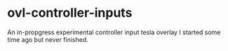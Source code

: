 # ovl-controller-inputs

An in-propgress experimental controller input tesla overlay I started some time ago but never finished.